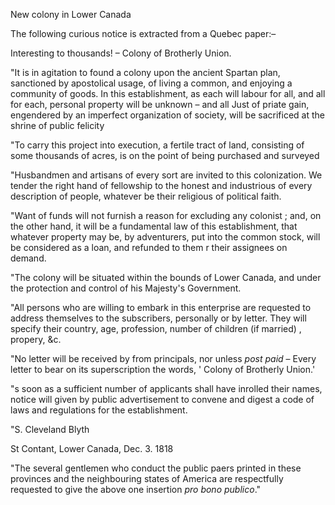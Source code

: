 New colony in Lower CanadaThe following curious notice is extracted from a Quebec
                    paper:–Interesting to thousands! – Colony of Brotherly
                        Union."It is in agitation to found a colony upon the ancient Spartan plan,
                    sanctioned by apostolical usage, of living a common, and enjoying a
                    community of goods. In this establishment, as each will labour for all, and
                    all for each, personal property will be unknown – and all Just of
                        priate gain, engendered by an imperfect organization of
                    society, will be sacrificed at the shrine of public felicity"To carry this project into execution, a fertile tract of land, consisting
                    of some thousands of acres, is on the point of being purchased and
                    surveyed"Husbandmen and artisans of every sort are invited to this colonization. We
                    tender the right hand of fellowship to the honest and
                    industrious of every description of people, whatever be their
                    religious of political faith."Want of funds will not furnish a reason for excluding any
                    colonist ; and, on the other hand, it will be a fundamental law of this
                    establishment, that whatever property may be, by adventurers, put into the
                    common stock, will be considered as a loan, and refunded to them r
                    their assignees on demand."The colony will be situated within the bounds of Lower Canada, and under
                    the protection and control of his Majesty's Government."All persons who are willing to embark in this enterprise are
                    requested to address themselves to the subscribers, personally
                    or by letter. They will specify their country, age, profession, number of
                    children (if married) , propery, &c."No letter will be received by from principals, nor unless *post paid* – Every letter to bear on its superscription the words, ' Colony of Brotherly Union.'"s soon as a sufficient number of applicants shall have inrolled their
                    names, notice will given by public advertisement to convene and digest a
                    code of laws and regulations for the establishment."S. Cleveland BlythSt Contant, Lower Canada, Dec. 3. 1818"The several gentlemen who conduct the public paers printed in
                    these provinces and the neighbouring states of America are respectfully
                    requested to give the above one insertion *pro bono
                        publico*."